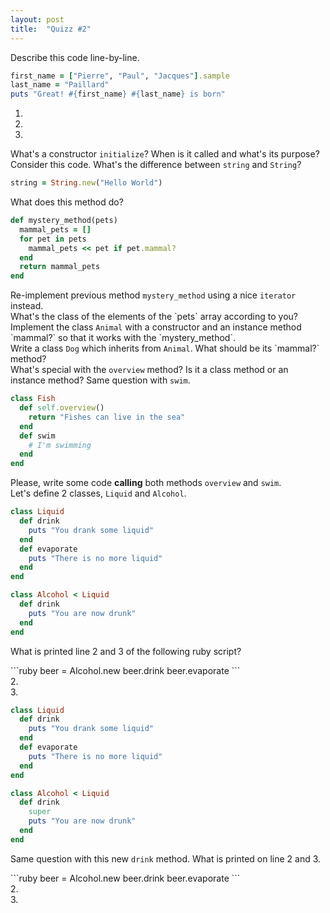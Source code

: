 ```yaml
---
layout: post
title:  "Quizz #2"
---
```


<div class="question">
  Describe this code line-by-line.
</div>

```ruby
first_name = ["Pierre", "Paul", "Jacques"].sample
last_name = "Paillard"
puts "Great! #{first_name} #{last_name} is born"
```
<div class="answer">
  <ol>
    <li></li>
    <li></li>
    <li></li>
  </ol>
</div>

<div class="question">
  What's a constructor <code>initialize</code>? When is it called and what's its purpose?
</div>
<div class="answer">

</div>

<div class="question">
  Consider this code. What's the difference between <code>string</code> and <code>String</code>?
</div>

```ruby
string = String.new("Hello World")
```

<div class="answer"></div>

<div class="question">
  What does this method do?
</div>

```ruby
def mystery_method(pets)
  mammal_pets = []
  for pet in pets
    mammal_pets << pet if pet.mammal?
  end
  return mammal_pets
end
```

<div class="answer">

</div>

<div class="question">
  Re-implement previous method <code>mystery_method</code> using a nice <code>iterator</code> instead.
</div>

<div class="answer big"></div>

<div style="page-break-after:always;"></div>

<div class="question">
What's the class of the elements of the `pets` array according to you?
Implement the class <code>Animal</code> with a constructor and an instance method `mammal?` so that it works with the `mystery_method`.
</div>

<div class="answer big">

</div>

<div class="question">
  Write a class <code>Dog</code> which inherits from <code>Animal</code>. What should be its `mammal?` method?
</div>

<div class="answer big">

</div>

<div class="question">
  What's special with the <code>overview</code> method? Is it a class method or an instance method? Same question with <code>swim</code>.
</div>

```ruby
class Fish
  def self.overview()
    return "Fishes can live in the sea"
  end
  def swim
    # I'm swimming
  end
end
```

<div class="answer big"></div>

<div class="question">
  Please, write some code <strong>calling</strong> both methods <code>overview</code> and <code>swim</code>.
</div>

<div class="answer">
</div>

<div style="page-break-after:always;"></div>

<div class="question">
  Let's define 2 classes, <code>Liquid</code> and <code>Alcohol</code>.
</div>

```ruby
class Liquid
  def drink
    puts "You drank some liquid"
  end
  def evaporate
    puts "There is no more liquid"
  end
end

class Alcohol < Liquid
  def drink
    puts "You are now drunk"
  end
end
```
<p>What is printed line 2 and 3 of the following ruby script?</p>
```ruby
beer = Alcohol.new
beer.drink
beer.evaporate
```

<div class="answer">
  2.<br />
  3.
</div>

```ruby
class Liquid
  def drink
    puts "You drank some liquid"
  end
  def evaporate
    puts "There is no more liquid"
  end
end

class Alcohol < Liquid
  def drink
    super
    puts "You are now drunk"
  end
end
```
<p>Same question with this new <code>drink</code> method. What is printed on line 2 and 3.</p>
```ruby
beer = Alcohol.new
beer.drink
beer.evaporate
```

<div class="answer">
  2.<br />
  3.
</div>

